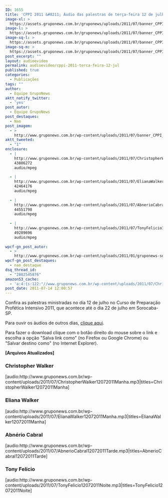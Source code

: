 ```yaml
---
ID: 1655
title: 'CPPI 2011 &#8211; Áudio das palestras de terça-feira 12 de julho'
image-xl: >
  https://assets.gruponews.com.br/gruponews/uploads/2011/07/banner_CPPI_audios-12.jpg
image-l: >
  https://assets.gruponews.com.br/gruponews/uploads/2011/07/banner_CPPI_audios-12.jpg
image-sq-l: >
  https://assets.gruponews.com.br/gruponews/uploads/2011/07/banner_CPPI_audios-12.jpg
image-sq-m: >
  https://assets.gruponews.com.br/gruponews/uploads/2011/07/banner_CPPI_audios-12-720x307.jpg
post_excerpt: ""
layout: audioevideo
permalink: audioevideo/cppi-2011-terca-feira-12-jul
published: true
categories:
  - Publicações
tags: ""
author:
  - Equipe GrupoNews
aktt_notify_twitter:
  - 'yes'
post_autor:
  - Equipe GrupoNews
post_destaques:
  - Nao
post_imagem:
  - >
    http://www.gruponews.com.br/wp-content/uploads/2011/07/banner_CPPI_audios-12.jpg
aktt_tweeted:
  - "1"
enclosure:
  - |
    http://www.gruponews.com.br/wp-content/uploads/2011/07/ChristopherWalker12072011Manha.mp3
    43886272
    audio/mpeg
    
  - |
    http://www.gruponews.com.br/wp-content/uploads/2011/07/ElianaWalker12072011Manha.mp3
    42464176
    audio/mpeg
    
  - |
    http://www.gruponews.com.br/wp-content/uploads/2011/07/AbnerioCabral12072011Tarde.mp3
    44551798
    audio/mpeg
    
  - |
    http://www.gruponews.com.br/wp-content/uploads/2011/07/TonyFelicio12072011Noite.mp3
    49289696
    audio/mpeg
    
wpcf-gn_post_autor:
  - >
    http://www.gruponews.com.br/wp-content/uploads/2011/01/gruponews-setembro-outubro_2010_site.pdf
wpcf-gn_post_destaques:
  - nao_destaque
dsq_thread_id:
  - "2802545876"
amazonS3_cache:
  - 'a:4:{s:122:"//www.gruponews.com.br/wp-content/uploads/2011/07/ChristopherWalker12072011Manha.mp3|titles=ChristopherWalker12072011Manha";a:1:{s:9:"timestamp";i:1517905181;}s:112:"//www.gruponews.com.br/wp-content/uploads/2011/07/ElianaWalker12072011Manha.mp3|titles=ElianaWalker12072011Manha";a:1:{s:9:"timestamp";i:1517905181;}s:114:"//www.gruponews.com.br/wp-content/uploads/2011/07/AbnerioCabral12072011Tarde.mp3|titles=AbnerioCabral12072011Tarde";a:1:{s:9:"timestamp";i:1517905181;}s:110:"//www.gruponews.com.br/wp-content/uploads/2011/07/TonyFelicio12072011Noite.mp3|titles=TonyFelicio12072011Noite";a:1:{s:9:"timestamp";i:1517905181;}}'
post_date: 2011-07-14 12:00:57
---
```

Confira as palestras ministradas no dia 12 de julho no Curso de Preparação Profética Intensivo 2011, que acontece até o dia 22 de julho em Sorocaba-SP.

Para ouvir os áudios de outros dias, <a href="http://www.gruponews.com.br/assuntos/publicacoes/audio/cppi2011">clique aqui</a>.

Para fazer o download clique com o botão direito do mouse sobre o link e escolha a opção "Salva link como" (no Firefox ou Google Chrome) ou "Salvar destino como" (no Internet Explorer).

<strong>[Arquivos Atualizados]</strong>
<h3>Christopher Walker</h3>
[audio:http://www.gruponews.com.br/wp-content/uploads/2011/07/ChristopherWalker12072011Manha.mp3|titles=ChristopherWalker12072011Manha]
<h3>Eliana Walker</h3>
[audio:http://www.gruponews.com.br/wp-content/uploads/2011/07/ElianaWalker12072011Manha.mp3|titles=ElianaWalker12072011Manha]
<h3>Abnério Cabral</h3>
[audio:http://www.gruponews.com.br/wp-content/uploads/2011/07/AbnerioCabral12072011Tarde.mp3|titles=AbnerioCabral12072011Tarde]
<h3>Tony Felício</h3>
[audio:http://www.gruponews.com.br/wp-content/uploads/2011/07/TonyFelicio12072011Noite.mp3|titles=TonyFelicio12072011Noite]